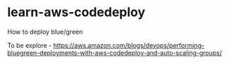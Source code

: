 # learn-aws-codedeploy
How to deploy blue/green

To be explore - https://aws.amazon.com/blogs/devops/performing-bluegreen-deployments-with-aws-codedeploy-and-auto-scaling-groups/

